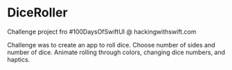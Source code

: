 # DiceRoller
Challenge project fro #100DaysOfSwiftUI @ hackingwithswift.com

Challenge was to create an app to roll dice. Choose number of sides and number of dice. Animate rolling through colors, changing dice numbers, and haptics.
